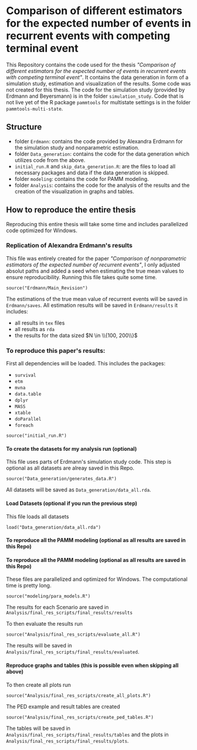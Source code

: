 # Comparison of different estimators for the expected number of events in recurrent events with competing terminal event

This Repository contains the code used for the thesis *"Comparison of different estimators for the expected number of events in recurrent events with competing terminal event"*.
It contains the data generation in form of a simulation study, estimation and visualization of the results.
Some code was not created for this thesis. 
The code for the simulation study (provided by Erdmann and Beyersmann) is in the folder `simulation_study`. 
Code that is not live yet of the R package `pammtools` for multistate settings is in the folder `pammtools-multi-state`.   


## Structure

  - folder `Erdmann`: contains the code provided by Alexandra Erdmann for the simulation study and nonparametric estimation.
  - folder `Data_generation`: contains the code for the data generation which utilizes code from the above.
  - `initial_run.R` and `skip_data_generation.R`: are the files to load all necessary packages and data if the data generation is skipped.
  - folder `modeling`: contains the code for PAMM modeling.
  - folder `Analysis`: contains the code for the analysis of the results and the creation of the visualization in graphs and tables.

## How to reproduce the entire thesis

Reproducing this entire thesis will take some time and includes parallelized code optimized for Windows. 

### Replication of Alexandra Erdmann's results 

This file was entirely created for the paper *"Comparison of nonparametric estimators of the expected number of recurrent events"*, I only adjusted absolut paths and added
a seed when estimating the true mean values to ensure reproducibility. Running this file takes quite some time. 
```
source("Erdmann/Main_Revision")
``` 
The estimations of the true mean value of recurrent events will be saved in `Erdmann/saves`.
All estimation results will be saved in `Erdmann/results` it includes:
  - all results in `tex` files
  - all results as `rda`
  - the results for the data sized $N \in \\{100, 200\\}$

### To reproduce this paper's results:

First all dependencies will be loaded. 
This includes the packages:

  - `survival`
  - `etm`
  - `mvna`
  - `data.table`
  - `dplyr`
  - `MASS`
  - `xtable`
  - `doParallel`
  - `foreach`

```
source("initial_run.R")
```

#### To create the datasets for my analysis run (optional)

This file uses parts of Erdmann's simulation study code. 
This step is optional as all datasets are alreay saved in this Repo.
```
source("Data_generation/generates_data.R")
```
All datasets will be saved as `Data_generation/data_all.rda`.
    

#### Load Datasets (optional if you run the previous step)
This file loads all datasets  
```
load("Data_generation/data_all.rda")
```

#### To reproduce all the PAMM modeling (optional as all results are saved in this Repo)

#### To reproduce all the PAMM modeling (optional as all results are saved in this Repo)

These files are parallelized and optimized for Windows. 
The computational time is pretty long.
```
source("modeling/para_models.R")
```
The results for each Scenario are saved in `Analysis/final_res_scripts/final_results/results`

To then evaluate the results run
```
source("Analysis/final_res_scripts/evaluate_all.R")
```
The results will be saved in `Analysis/final_res_scripts/final_results/evaluated`.

#### Reproduce graphs and tables (this is possible even when skipping all above)


To then create all plots run 
```
source("Analysis/final_res_scripts/create_all_plots.R")
```

The PED example and result tables are created 
```
source("Analysis/final_res_scripts/create_ped_tables.R")
```
The tables will be saved in `Analysis/final_res_scripts/final_results/tables` and the plots in `Analysis/final_res_scripts/final_results/plots`.
